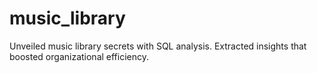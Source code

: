 # music_library
Unveiled music library secrets with SQL analysis. Extracted insights that boosted organizational efficiency.
